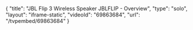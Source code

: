 {
    "title": "JBL Flip 3 Wireless Speaker JBLFLIP - Overview",
    "type": "solo",
    "layout": "iframe-static",
    "videoId": "69863684",
    "url": "\/tvpembed\/69863684"
}